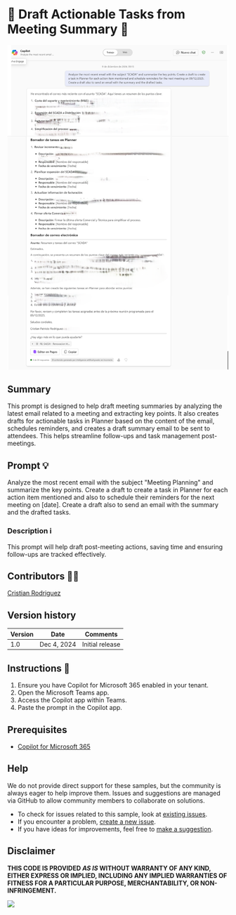 
# 🚀 Draft Actionable Tasks from Meeting Summary 📄

![automate meeting summary](./assets/demo.png)

## Summary
This prompt is designed to help draft meeting summaries by analyzing the latest email related to a meeting and extracting key points. It also creates drafts for actionable tasks in Planner based on the content of the email, schedules reminders, and creates a draft summary email to be sent to attendees. This helps streamline follow-ups and task management post-meetings.

## Prompt 💡

Analyze the most recent email with the subject "Meeting Planning" and summarize the key points. Create a draft to create a task in Planner for each action item mentioned and also to schedule their reminders for the next meeting on [date]. Create a draft also to send an email with the summary and the drafted tasks.

### Description ℹ️
This prompt will help draft post-meeting actions, saving time and ensuring follow-ups are tracked effectively.

## Contributors 👨‍💻

[Cristian Rodriguez](https://github.com/script32)

## Version history

Version|Date|Comments
-------|----|--------
1.0|Dec 4, 2024|Initial release

## Instructions 📝

1. Ensure you have Copilot for Microsoft 365 enabled in your tenant.
2. Open the Microsoft Teams app.
3. Access the Copilot app within Teams.
4. Paste the prompt in the Copilot app.

## Prerequisites

- [Copilot for Microsoft 365](https://developer.microsoft.com/microsoft-365/dev-program)

## Help

We do not provide direct support for these samples, but the community is always eager to help improve them. Issues and suggestions are managed via GitHub to allow community members to collaborate on solutions.

- To check for issues related to this sample, look at [existing issues](https://github.com/pnp/copilot-prompts/issues?q=label%3A%22sample%3A%20YOUR-SAMPLE-NAME%22).
- If you encounter a problem, [create a new issue](https://github.com/pnp/copilot-prompts/issues/new).
- If you have ideas for improvements, feel free to [make a suggestion](https://github.com/pnp/copilot-prompts/issues/new).

## Disclaimer

**THIS CODE IS PROVIDED *AS IS* WITHOUT WARRANTY OF ANY KIND, EITHER EXPRESS OR IMPLIED, INCLUDING ANY IMPLIED WARRANTIES OF FITNESS FOR A PARTICULAR PURPOSE, MERCHANTABILITY, OR NON-INFRINGEMENT.**

![](https://m365-visitor-stats.azurewebsites.net/SamplesGallery/copilotprompts-m365-actionable-meeting-summary)
